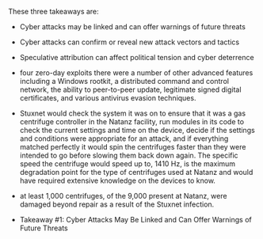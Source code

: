 These three takeaways are:
- Cyber attacks may be linked and can offer warnings of future threats
- Cyber attacks can confirm or reveal new attack vectors and tactics
- Speculative attribution can affect political tension and cyber deterrence

- four zero-day exploits there were a number of other advanced features including a Windows rootkit, a distributed command and control network, the ability to peer-to-peer update, legitimate signed digital certificates, and various antivirus evasion techniques.

- Stuxnet would check the system it was on to ensure that it was a gas centrifuge controller in the Natanz facility, run modules in its code to check the current settings and time on the device, decide if the settings and conditions were appropriate for an attack, and if everything matched perfectly it would spin the centrifuges faster than they were intended to go before slowing them back down again. The specific speed the centrifuge would speed up to, 1410 Hz, is the maximum degradation point for the type of centrifuges used at Natanz and would have required extensive knowledge on the devices to know.

- at least 1,000 centrifuges, of the 9,000 present at Natanz, were damaged beyond repair as a result of the Stuxnet infection.

- Takeaway #1: Cyber Attacks May Be Linked and Can Offer Warnings of Future Threats
